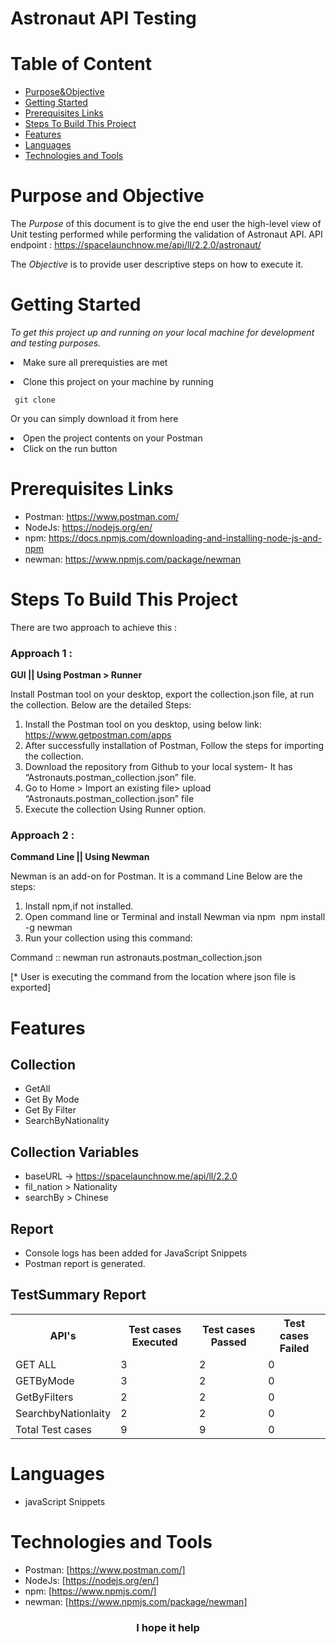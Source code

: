 # Astronaut API Testing

# Table of Content
- [Purpose&Objective](#purpose-and-objective)
- [Getting Started](#getting-started)
- [Prerequisites Links](#prerequisites-links)
- [Steps To Build This Project](#steps-to-build-this-project)
- [Features](#features)
- [Languages](#languages)
- [Technologies and Tools](#technologies-and-tools)


 # Purpose and Objective
The _Purpose_ of this document is to give the end user the high-level view of Unit testing performed while performing the validation of Astronaut API.
API endpoint : https://spacelaunchnow.me/api/ll/2.2.0/astronaut/

The _Objective_ is to provide user descriptive steps on how to execute it.
 
 # Getting Started

  *To get this project up and running on your local machine for development and testing purposes.* <li> Make sure all prerequisties are met  
<li> Clone this project on your machine by running  

     git clone 

Or you can simply download it from here 
<li> Open the project contents on your Postman 
<li> Click on the run button
  
  # Prerequisites Links
  - Postman: https://www.postman.com/
  - NodeJs: https://nodejs.org/en/
  - npm: https://docs.npmjs.com/downloading-and-installing-node-js-and-npm
  - newman: https://www.npmjs.com/package/newman
  
 # Steps To Build This Project 
  There are two approach to achieve this :

 ### Approach 1 :
  
  **GUI || Using Postman > Runner  **
  
  Install Postman tool on your desktop, export the collection.json file, at run the collection.
  Below are the detailed Steps:
  1. Install the Postman tool on you desktop, using below link: https://www.getpostman.com/apps
  2. After successfully installation of Postman, Follow the steps for importing the collection.
  3. Download the repository from Github to your local system- It has “Astronauts.postman_collection.json” file.
  4. Go to Home > Import an existing file> upload “Astronauts.postman_collection.json” file
  5. Execute the collection Using Runner option.

  ### Approach 2 :
  
 **Command Line || Using Newman**
  
  Newman is an add-on for Postman.
  It is a command Line 
  Below are the steps:
  1. Install npm,if not installed.
  2. Open command line or Terminal and install Newman via npm  npm install -g newman
  3. Run your collection using this command: 
 
 Command :: newman run astronauts.postman_collection.json
 
  [* User is executing the command from the location where json file is exported]
  
#  Features
  
  ## Collection
  - GetAll
  - Get By Mode
  - Get By Filter
  - SearchByNationality
  
 ## Collection Variables
  - baseURL -> https://spacelaunchnow.me/api/ll/2.2.0
  - fil_nation > Nationality
  - searchBy > Chinese
  
  ## Report 
  - Console logs has been added for JavaScript Snippets
  - Postman report is generated.
  
  ## TestSummary Report

<table style="width:100%">
  <tr>
    <th>API's</th>
    <th>Test cases Executed</th>
    <th>Test cases Passed</th>
    <th>Test cases Failed</th>
  </tr>
  <tr>
    <td>GET ALL</td>
    <td>3</td>
    <td>2</td>
    <td>0</td>
  </tr>
  <tr>
    <td>GETByMode</td>
    <td>3</td>
    <td>2</td>
    <td>0</td>
  </tr>
  <tr>
    <td>GetByFilters</td>
    <td>2</td>
    <td>2</td>
    <td>0</td>
  </tr>
  <tr>
    <td>SearchbyNationlaity</td>
    <td>2</td>
    <td>2</td>
    <td>0</td>
  </tr>  
  <tr>
    <td>Total Test cases</td>
    <td>9</td>
    <td>9</td>
    <td>0</td>
  </tr> 
</table>

# Languages
  - javaScript Snippets 
  
# Technologies and Tools
  - Postman: [https://www.postman.com/]
  - NodeJs: [https://nodejs.org/en/]
  - npm: [https://www.npmjs.com/]
  - newman: [https://www.npmjs.com/package/newman]
  
<p> </p>
<h3 align="center"> I hope it help </h3>
